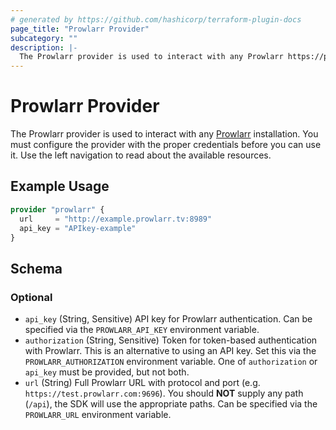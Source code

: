 ```yaml
---
# generated by https://github.com/hashicorp/terraform-plugin-docs
page_title: "Prowlarr Provider"
subcategory: ""
description: |-
  The Prowlarr provider is used to interact with any Prowlarr https://prowlarr.com/ installation. You must configure the provider with the proper credentials before you can use it. Use the left navigation to read about the available resources.
---
```


# Prowlarr Provider

The Prowlarr provider is used to interact with any [Prowlarr](https://prowlarr.com/) installation. You must configure the provider with the proper credentials before you can use it. Use the left navigation to read about the available resources.

## Example Usage

```terraform
provider "prowlarr" {
  url     = "http://example.prowlarr.tv:8989"
  api_key = "APIkey-example"
}
```

<!-- schema generated by tfplugindocs -->
## Schema

### Optional

- `api_key` (String, Sensitive) API key for Prowlarr authentication. Can be specified via the `PROWLARR_API_KEY` environment variable.
- `authorization` (String, Sensitive) Token for token-based authentication with Prowlarr. This is an alternative to using an API key. Set this via the `PROWLARR_AUTHORIZATION` environment variable. One of `authorization` or `api_key` must be provided, but not both.
- `url` (String) Full Prowlarr URL with protocol and port (e.g. `https://test.prowlarr.com:9696`). You should **NOT** supply any path (`/api`), the SDK will use the appropriate paths. Can be specified via the `PROWLARR_URL` environment variable.
